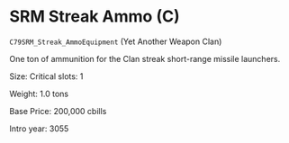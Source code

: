 # SRM Streak Ammo (C)

`C79SRM_Streak_AmmoEquipment` (Yet Another Weapon Clan)

One ton of ammunition for the Clan streak short-range missile launchers.

Size: Critical slots: 1

Weight: 1.0 tons

Base Price: 200,000 cbills

Intro year: 3055

